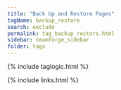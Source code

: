 ```yaml
---
title: "Back Up and Restore Pages"
tagName: backup_restore
search: exclude
permalink: tag_backup_restore.html
sidebar: teamforge_sidebar
folder: tags
---
```

{% include taglogic.html %}

{% include links.html %}

